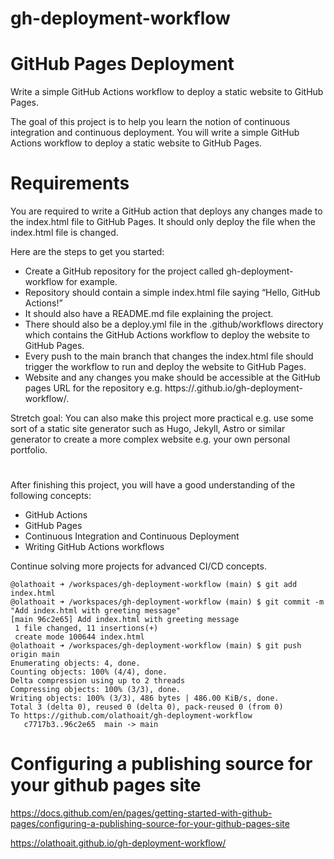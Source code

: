 # gh-deployment-workflow

# GitHub Pages Deployment
Write a simple GitHub Actions workflow to deploy a static website to GitHub Pages.

The goal of this project is to help you learn the notion of continuous integration and continuous deployment. You will write a simple GitHub Actions workflow to deploy a static website to GitHub Pages.

# Requirements
You are required to write a GitHub action that deploys any changes made to the index.html file to GitHub Pages. It should only deploy the file when the index.html file is changed.

Here are the steps to get you started:

- Create a GitHub repository for the project called gh-deployment-workflow for example.
- Repository should contain a simple index.html file saying “Hello, GitHub Actions!”
- It should also have a README.md file explaining the project.
- There should also be a deploy.yml file in the .github/workflows directory which contains the GitHub Actions workflow to deploy the website to GitHub Pages.
- Every push to the main branch that changes the index.html file should trigger the workflow to run and deploy the website to GitHub Pages.
- Website and any changes you make should be accessible at the GitHub pages URL for the repository e.g. https://<username>.github.io/gh-deployment-workflow/.

Stretch goal: You can also make this project more practical e.g. use some sort of a static site generator such as Hugo, Jekyll, Astro or similar generator to create a more complex website e.g. your own personal portfolio.
# 
After finishing this project, you will have a good understanding of the following concepts:

- GitHub Actions
- GitHub Pages
- Continuous Integration and Continuous Deployment
- Writing GitHub Actions workflows

Continue solving more projects for advanced CI/CD concepts.

```
@olathoait ➜ /workspaces/gh-deployment-workflow (main) $ git add index.html 
@olathoait ➜ /workspaces/gh-deployment-workflow (main) $ git commit -m "Add index.html with greeting message"
[main 96c2e65] Add index.html with greeting message
 1 file changed, 11 insertions(+)
 create mode 100644 index.html
@olathoait ➜ /workspaces/gh-deployment-workflow (main) $ git push origin main
Enumerating objects: 4, done.
Counting objects: 100% (4/4), done.
Delta compression using up to 2 threads
Compressing objects: 100% (3/3), done.
Writing objects: 100% (3/3), 486 bytes | 486.00 KiB/s, done.
Total 3 (delta 0), reused 0 (delta 0), pack-reused 0 (from 0)
To https://github.com/olathoait/gh-deployment-workflow
   c7717b3..96c2e65  main -> main
```


# Configuring a publishing source for your github pages site

https://docs.github.com/en/pages/getting-started-with-github-pages/configuring-a-publishing-source-for-your-github-pages-site

https://olathoait.github.io/gh-deployment-workflow/
